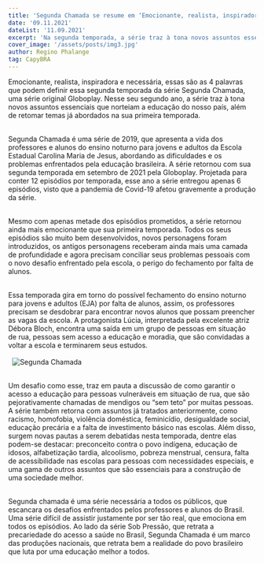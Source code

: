 ```yaml
---
title: 'Segunda Chamada se resume em ‘Emocionante, realista, inspiradora e necessária’'
date: '09.11.2021'
dateList: '11.09.2021'
excerpt: 'Na segunda temporada, a série traz à tona novos assuntos essenciais que norteiam a educação do nosso país, além de retomar temas já abordados na sua primeira temporada.'
cover_image: '/assets/posts/img3.jpg'
author: Regino Phalange
tag: CapyBRA
---
```


Emocionante, realista, inspiradora e necessária, essas são as 4 palavras que
podem definir essa segunda temporada da série Segunda Chamada, uma série original
Globoplay. Nesse seu segundo ano, a série traz à tona novos assuntos essenciais que
norteiam a educação do nosso país, além de retomar temas já abordados na sua
primeira temporada.
\
&nbsp;

Segunda Chamada é uma série de 2019, que apresenta a vida dos professores
e alunos do ensino noturno para jovens e adultos da Escola Estadual Carolina Maria de
Jesus, abordando as dificuldades e os problemas enfrentados pela educação brasileira.
A série retornou com sua segunda temporada em setembro de 2021 pela Globoplay.
Projetada para conter 12 episódios por temporada, esse ano a série entregou apenas 6
episódios, visto que a pandemia de Covid-19 afetou gravemente a produção da série.
\
&nbsp;

Mesmo com apenas metade dos episódios prometidos, a série retornou ainda
mais emocionante que sua primeira temporada. Todos os seus episódios são muito bem
desenvolvidos, novos personagens foram introduzidos, os antigos personagens
receberam ainda mais uma camada de profundidade e agora precisam conciliar seus
problemas pessoais com o novo desafio enfrentado pela escola, o perigo do fechamento
por falta de alunos.
\
&nbsp;

Essa temporada gira em torno do possível fechamento do ensino noturno para
jovens e adultos (EJA) por falta de alunos, assim, os professores precisam se desdobrar
para encontrar novos alunos que possam preencher as vagas da escola. A protagonista
Lúcia, interpretada pela excelente atriz Débora Bloch, encontra uma saída em um grupo
de pessoas em situação de rua, pessoas sem acesso a educação e moradia, que são
convidadas a voltar a escola e terminarem seus estudos.
\
&nbsp;
\
&nbsp;
![Segunda Chamada](/assets/posts/segunda-chamada/segunda_chamada_texto.jpg)
\
&nbsp;

Um desafio como esse, traz em pauta a discussão de como garantir o acesso a
educação para pessoas vulneráveis em situação de rua, que são pejorativamente
chamadas de mendigos ou “sem teto” por muitas pessoas. A série também retorna com
assuntos já tratados anteriormente, como racismo, homofobia, violência doméstica,
feminicídio, desigualdade social, educação precária e a falta de investimento básico nas
escolas. Além disso, surgem novas pautas a serem debatidas nesta temporada, dentre
elas podem-se destacar: preconceito contra o povo indígena, educação de idosos,
alfabetização tardia, alcoolismo, pobreza menstrual, censura, falta de acessibilidade nas
escolas para pessoas com necessidades especiais, e uma gama de outros assuntos
que são essenciais para a construção de uma sociedade melhor.
\
&nbsp;

Segunda chamada é uma série necessária a todos os públicos, que escancara
os desafios enfrentados pelos professores e alunos do Brasil. Uma série difícil de assistir
justamente por ser tão real, que emociona em todos os episódios. Ao lado da série Sob
Pressão, que retrata a precariedade do acesso a saúde no Brasil, Segunda Chamada é
um marco das produções nacionais, que retrata bem a realidade do povo brasileiro que
luta por uma educação melhor a todos.
\
&nbsp;
